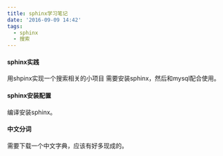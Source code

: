 ```yaml
---
title: sphinx学习笔记
date: '2016-09-09 14:42'
tags:
  - sphinx
  - 搜索
---
```


#### sphinx实践 

用shpinx实现一个搜索相关的小项目
需要安装sphinx，然后和mysql配合使用。

#### sphinx安装配置
编译安装sphinx。

#### 中文分词
需要下载一个中文字典，应该有好多现成的。


